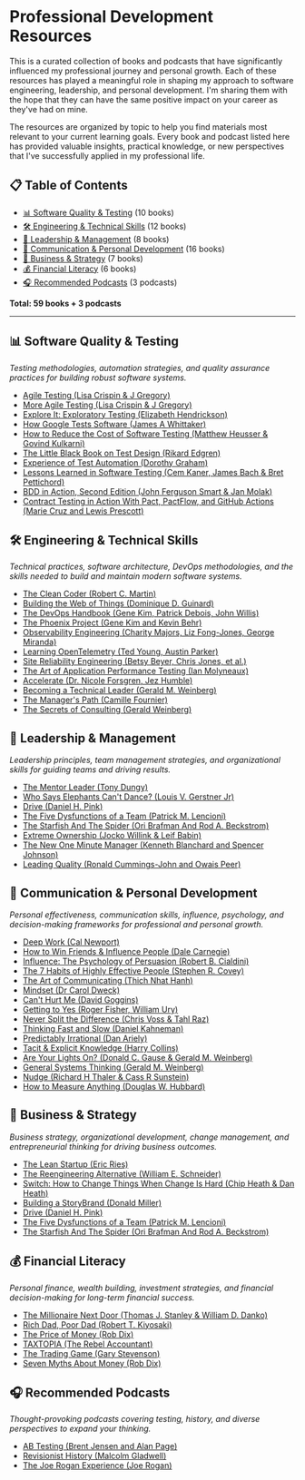 # Professional Development Resources

This is a curated collection of books and podcasts that have significantly influenced my professional journey and personal growth. Each of these resources has played a meaningful role in shaping my approach to software engineering, leadership, and personal development. I'm sharing them with the hope that they can have the same positive impact on your career as they've had on mine.

The resources are organized by topic to help you find materials most relevant to your current learning goals. Every book and podcast listed here has provided valuable insights, practical knowledge, or new perspectives that I've successfully applied in my professional life.

## 📋 Table of Contents

- [📊 Software Quality & Testing](#software-quality--testing) (10 books)
- [🛠️ Engineering & Technical Skills](#engineering--technical-skills) (12 books)
- [👥 Leadership & Management](#leadership--management) (8 books)
- [🤝 Communication & Personal Development](#communication--personal-development) (16 books)
- [🏢 Business & Strategy](#business--strategy) (7 books)
- [💰 Financial Literacy](#financial-literacy) (6 books)
- [🎧 Recommended Podcasts](#recommended-podcasts) (3 podcasts)

**Total: 59 books + 3 podcasts**

---

## 📊 Software Quality & Testing
*Testing methodologies, automation strategies, and quality assurance practices for building robust software systems.*

* [Agile Testing (Lisa Crispin & J Gregory)](https://www.amazon.co.uk/Agile-Testing-Practical-Addison-Wesley-Signature/dp/0321534468/)
* [More Agile Testing (Lisa Crispin & J Gregory)](https://www.amazon.co.uk/More-Agile-Testing-Addison-Wesley-Signature/dp/0321967054/)
* [Explore It: Exploratory Testing (Elizabeth Hendrickson)](https://www.amazon.co.uk/Explore-Increase-Confidence-Exploratory-Testing/dp/1937785025/)
* [How Google Tests Software (James A Whittaker)](https://www.amazon.co.uk/Google-Tests-Software-James-Whittaker/dp/0321803027/)
* [How to Reduce the Cost of Software Testing (Matthew Heusser & Govind Kulkarni)](https://www.amazon.co.uk/How-Reduce-Cost-Software-Testing/dp/1439861552/)
* [The Little Black Book on Test Design (Rikard Edgren)](http://www.thetesteye.com/papers/TheLittleBlackBookOnTestDesign.pdf)
* [Experience of Test Automation (Dorothy Graham)](https://www.amazon.co.uk/d/Books/Experiences-Test-Automation-Case-Studies-Software/0321754069)
* [Lessons Learned in Software Testing (Cem Kaner, James Bach & Bret Pettichord)](https://www.amazon.co.uk/Lessons-Learned-Software-Testing-Context-Driven/dp/0471081124)
* [BDD in Action, Second Edition (John Ferguson Smart & Jan Molak)](https://www.amazon.co.uk/BDD-Action-Second-Behavior-Driven-Development-ebook/dp/B0C1ZZVSL5)
* [Contract Testing in Action With Pact, PactFlow, and GitHub Actions (Marie Cruz and Lewis Prescott)](https://www.manning.com/books/contract-testing-in-action)

## 🛠️ Engineering & Technical Skills
*Technical practices, software architecture, DevOps methodologies, and the skills needed to build and maintain modern software systems.*

* [The Clean Coder (Robert C. Martin)](https://www.amazon.co.uk/Clean-Coder-Conduct-Professional-Programmers/dp/0137081073/)
* [Building the Web of Things (Dominique D. Guinard)](https://www.manning.com/books/building-the-web-of-things)
* [The DevOps Handbook (Gene Kim, Patrick Debois, John Willis)](https://www.amazon.co.uk/Devops-Handbook-World-Class-Reliability-Organizations/dp/1942788002)
* [The Phoenix Project (Gene Kim and Kevin Behr)](https://www.amazon.co.uk/Phoenix-Project-Devops-Helping-Business/dp/1942788290/)
* [Observability Engineering (Charity Majors, Liz Fong-Jones, George Miranda)](https://www.oreilly.com/library/view/observability-engineering/9781492076438/)
* [Learning OpenTelemetry (Ted Young, Austin Parker)](https://www.oreilly.com/library/view/learning-opentelemetry/9781098147174/)
* [Site Reliability Engineering (Betsy Beyer, Chris Jones, et al.)](https://www.amazon.co.uk/Site-Reliability-Engineering-Production-Systems/dp/149192912X)
* [The Art of Application Performance Testing (Ian Molyneaux)](https://www.amazon.co.uk/Art-Application-Performance-Testing-Programmers/dp/0596520662)
* [Accelerate (Dr. Nicole Forsgren, Jez Humble)](https://www.amazon.co.uk/Accelerate-Software-Performing-Technology-Organizations/dp/1942788339/)
* [Becoming a Technical Leader (Gerald M. Weinberg)](https://leanpub.com/becomingatechnicalleader)
* [The Manager's Path (Camille Fournier)](https://www.amazon.co.uk/Managers-Path-Leaders-Navigating-Growth/dp/B07SYBRMYS)
* [The Secrets of Consulting (Gerald Weinberg)](https://www.amazon.co.uk/Secrets-Consulting-Giving-Getting-Successfully/dp/0932633013)

## 👥 Leadership & Management
*Leadership principles, team management strategies, and organizational skills for guiding teams and driving results.*

* [The Mentor Leader (Tony Dungy)](https://www.amazon.co.uk/d/Books/Mentor-Leader-Various/141433804X/)
* [Who Says Elephants Can't Dance? (Louis V. Gerstner Jr)](https://www.amazon.co.uk/d/Books/Who-Says-Elephants-Cant-Dance-Turned-Around/0007170874/)
* [Drive (Daniel H. Pink)](https://www.amazon.co.uk/Drive-Daniel-H-Pink/dp/184767769X/)
* [The Five Dysfunctions of a Team (Patrick M. Lencioni)](https://www.amazon.co.uk/Five-Dysfunctions-Team-Leadership-Lencioni/dp/0787960756)
* [The Starfish And The Spider (Ori Brafman And Rod A. Beckstrom)](https://www.amazon.co.uk/dp/B000S1LU3M/)
* [Extreme Ownership (Jocko Willink & Leif Babin)](https://www.amazon.co.uk/Extreme-Ownership-Jocko-Willink/dp/1250183863/)
* [The New One Minute Manager (Kenneth Blanchard and Spencer Johnson)](https://www.amazon.co.uk/New-One-Minute-Manager/dp/0008128049/)
* [Leading Quality (Ronald Cummings-John and Owais Peer)](https://www.amazon.co.uk/Leading-Quality-High-Quality-Software-Accelerate-ebook/dp/B07VWC6GLX/)

## 🤝 Communication & Personal Development
*Personal effectiveness, communication skills, influence, psychology, and decision-making frameworks for professional and personal growth.*

* [Deep Work (Cal Newport)](http://calnewport.com/books/deep-work/)
* [How to Win Friends & Influence People (Dale Carnegie)](https://www.amazon.co.uk/How-Win-Friends-Influence-People/dp/0671027034/)
* [Influence: The Psychology of Persuasion (Robert B. Cialdini)](https://www.amazon.co.uk/Influence-Psychology-Persuasion-Robert-Cialdini/dp/006124189X/)
* [The 7 Habits of Highly Effective People (Stephen R. Covey)](https://www.amazon.co.uk/Habits-Highly-Effective-People/dp/0684858398/)
* [The Art of Communicating (Thich Nhat Hanh)](https://www.amazon.co.uk/Art-Communicating-Thich-Nhat-Hanh/dp/1846044006)
* [Mindset (Dr Carol Dweck)](https://www.amazon.co.uk/Mindset-Updated-Fulfil-Potential/dp/147213995X)
* [Can't Hurt Me (David Goggins)](https://www.amazon.co.uk/Cant-Hurt-Me-Master-Your/dp/1544512279/)
* [Getting to Yes (Roger Fisher, William Ury)](https://www.amazon.co.uk/gp/product/B008YUNDJS/)
* [Never Split the Difference (Chris Voss & Tahl Raz)](https://www.amazon.co.uk/gp/product/B018FHCPDO/)
* [Thinking Fast and Slow (Daniel Kahneman)](https://www.amazon.co.uk/Thinking-Fast-Slow-Daniel-Kahneman/dp/0141033576)
* [Predictably Irrational (Dan Ariely)](https://www.amazon.co.uk/Predictably-Irrational-Hidden-Forces-Decisions/dp/0007256531)
* [Tacit & Explicit Knowledge (Harry Collins)](https://www.amazon.co.uk/Tacit-Explicit-Knowledge-Harry-Collins/dp/022600421X)
* [Are Your Lights On? (Donald C. Gause & Gerald M. Weinberg)](https://leanpub.com/areyourlightson)
* [General Systems Thinking (Gerald M. Weinberg)](https://leanpub.com/generalsystemsthinking)
* [Nudge (Richard H Thaler & Cass R Sunstein)](https://www.amazon.co.uk/Nudge-Improving-Decisions-Health-Happiness/dp/0141040017/)
* [How to Measure Anything (Douglas W. Hubbard)](https://www.amazon.co.uk/How-Measure-Anything-Intangibles-Business-ebook/dp/B00INUYS2U/)

## 🏢 Business & Strategy
*Business strategy, organizational development, change management, and entrepreneurial thinking for driving business outcomes.*

* [The Lean Startup (Eric Ries)](https://www.amazon.co.uk/Lean-Startup-Entrepreneurs-Continuous-Innovation/dp/0307887898/)
* [The Reengineering Alternative (William E. Schneider)](https://www.amazon.co.uk/Reengineering-Alternative-William-Schneider/dp/0071359818)
* [Switch: How to Change Things When Change Is Hard (Chip Heath & Dan Heath)](https://www.amazon.co.uk/gp/product/0385528752)
* [Building a StoryBrand (Donald Miller)](https://www.amazon.co.uk/Building-StoryBrand-Miller-Donald/dp/1400201837)
* [Drive (Daniel H. Pink)](https://www.amazon.co.uk/Drive-Daniel-H-Pink/dp/184767769X/)
* [The Five Dysfunctions of a Team (Patrick M. Lencioni)](https://www.amazon.co.uk/Five-Dysfunctions-Team-Leadership-Lencioni/dp/0787960756)
* [The Starfish And The Spider (Ori Brafman And Rod A. Beckstrom)](https://www.amazon.co.uk/dp/B000S1LU3M/)

## 💰 Financial Literacy
*Personal finance, wealth building, investment strategies, and financial decision-making for long-term financial success.*

* [The Millionaire Next Door (Thomas J. Stanley & William D. Danko)](https://www.amazon.co.uk/Millionaire-Next-Door-Surprising-Americas/dp/1589795474/)
* [Rich Dad, Poor Dad (Robert T. Kiyosaki)](https://www.amazon.co.uk/Rich-Dad-Poor-Teach-Middle/dp/1612680194/)
* [The Price of Money (Rob Dix)](https://www.amazon.co.uk/Price-Money-Prosper-Financial-Against/dp/1529910986)
* [TAXTOPIA (The Rebel Accountant)](https://www.amazon.co.uk/TAXTOPIA-Discovered-Injustices-Secrets-Evasion/dp/B0BHP2FR8T)
* [The Trading Game (Gary Stevenson)](https://www.amazon.co.uk/The-Trading-Game-A-Confession/dp/B0CJ9QWFY1)
* [Seven Myths About Money (Rob Dix)](https://www.amazon.co.uk/Seven-Myths-About-Money-Financial/dp/B0DD9GQX2G)

## 🎧 Recommended Podcasts
*Thought-provoking podcasts covering testing, history, and diverse perspectives to expand your thinking.*

* [AB Testing (Brent Jensen and Alan Page)](https://testingpodcast.com/category/ab-testing/)
* [Revisionist History (Malcolm Gladwell)](https://www.pushkin.fm/podcasts/revisionist-history)
* [The Joe Rogan Experience (Joe Rogan)](https://open.spotify.com/show/4rOoJ6Egrf8K2IrywzwOMk)




